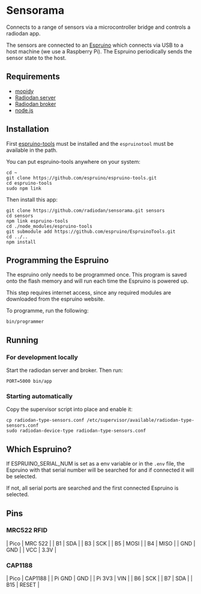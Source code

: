 Sensorama
====

Connects to a range of sensors via a microcontroller
bridge and controls a radiodan app.

The sensors are connected to an [Espruino](http://www.espruino.com/) which connects via USB to a host machine (we use a Raspberry Pi). The Espruino periodically sends the sensor state to the host.

## Requirements

- [mopidy](https://www.mopidy.com/)
- [Radiodan server](https://github.com/radiodan/radiodan.js)
- [Radiodan broker](https://github.com/radiodan/broker)
- [node.js](https://nodejs.org/)

## Installation

First [espruino-tools](https://github.com/espruino/espruino-tools) must be installed and the `espruinotool` must be available in the path.

You can put espruino-tools anywhere on your system:

    cd ~
    git clone https://github.com/espruino/espruino-tools.git
    cd espruino-tools
    sudo npm link

Then install this app:

    git clone https://github.com/radiodan/sensorama.git sensors
    cd sensors
    npm link espruino-tools
    cd ./node_modules/espruino-tools
    git submodule add https://github.com/espruino/EspruinoTools.git
    cd ../..
    npm install

## Programming the Espruino

The espruino only needs to be programmed once. This program is saved onto the flash memory and will run each time the Espruino is powered up.

This step requires internet access, since any required modules are downloaded from the espruino website.

To programme, run the following:

    bin/programmer

## Running

### For development locally

Start the radiodan server and broker. Then run:

    PORT=5000 bin/app

### Starting automatically

Copy the supervisor script into place and enable it:

    cp radiodan-type-sensors.conf /etc/supervisor/available/radiodan-type-sensors.conf
    sudo radiodan-device-type radiodan-type-sensors.conf

## Which Espruino?

If ESPRUINO_SERIAL_NUM is set as a env variable or in the `.env` file, the Espruino with that serial number will be searched for and if connected it will be selected.

If not, all serial ports are searched and the first connected Espruino is selected.

## Pins

### MRC522 RFID

| Pico | MRC 522 |
| B1   | SDA     |
| B3   | SCK     |
| B5   | MOSI    |
| B4   | MISO    |
| GND  | GND     |
| VCC  | 3.3V    |

### CAP1188

| Pico   | CAP1188 |
| Pi GND | GND     |
| Pi 3V3 | VIN     |
| B6     | SCK     |
| B7     | SDA     |
| B15    | RESET   |


